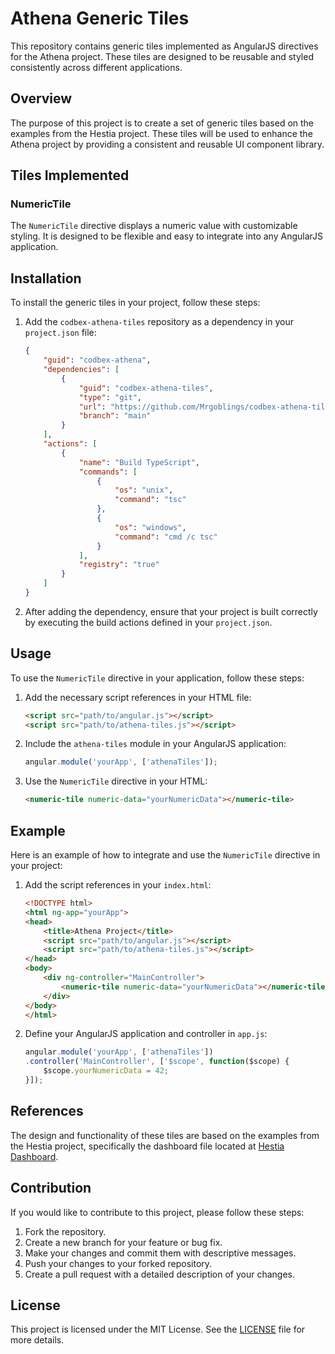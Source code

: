 # Athena Generic Tiles

This repository contains generic tiles implemented as AngularJS directives for the Athena project. These tiles are designed to be reusable and styled consistently across different applications.

## Overview

The purpose of this project is to create a set of generic tiles based on the examples from the Hestia project. These tiles will be used to enhance the Athena project by providing a consistent and reusable UI component library.

## Tiles Implemented

### NumericTile

The `NumericTile` directive displays a numeric value with customizable styling. It is designed to be flexible and easy to integrate into any AngularJS application.

## Installation

To install the generic tiles in your project, follow these steps:

1. Add the `codbex-athena-tiles` repository as a dependency in your `project.json` file:
    ```json
    {
        "guid": "codbex-athena",
        "dependencies": [
            {
                "guid": "codbex-athena-tiles",
                "type": "git",
                "url": "https://github.com/Mrgoblings/codbex-athena-tiles.git",
                "branch": "main"
            }
        ],
        "actions": [
            {
                "name": "Build TypeScript",
                "commands": [
                    {
                        "os": "unix",
                        "command": "tsc"
                    },
                    {
                        "os": "windows",
                        "command": "cmd /c tsc"
                    }
                ],
                "registry": "true"
            }
        ]
    }
    ```

2. After adding the dependency, ensure that your project is built correctly by executing the build actions defined in your `project.json`.

## Usage

To use the `NumericTile` directive in your application, follow these steps:

1. Add the necessary script references in your HTML file:
    ```html
    <script src="path/to/angular.js"></script>
    <script src="path/to/athena-tiles.js"></script>
    ```

2. Include the `athena-tiles` module in your AngularJS application:
    ```javascript
    angular.module('yourApp', ['athenaTiles']);
    ```

3. Use the `NumericTile` directive in your HTML:
    ```html
    <numeric-tile numeric-data="yourNumericData"></numeric-tile>
    ```

## Example

Here is an example of how to integrate and use the `NumericTile` directive in your project:

1. Add the script references in your `index.html`:
    ```html
    <!DOCTYPE html>
    <html ng-app="yourApp">
    <head>
        <title>Athena Project</title>
        <script src="path/to/angular.js"></script>
        <script src="path/to/athena-tiles.js"></script>
    </head>
    <body>
        <div ng-controller="MainController">
            <numeric-tile numeric-data="yourNumericData"></numeric-tile>
        </div>
    </body>
    </html>
    ```

2. Define your AngularJS application and controller in `app.js`:
    ```javascript
    angular.module('yourApp', ['athenaTiles'])
    .controller('MainController', ['$scope', function($scope) {
        $scope.yourNumericData = 42;
    }]);
    ```

## References

The design and functionality of these tiles are based on the examples from the Hestia project, specifically the dashboard file located at [Hestia Dashboard](https://github.com/codbex/codbex-hestia/blob/main/codbex-hestia/subviews/dashboard.html).

## Contribution

If you would like to contribute to this project, please follow these steps:

1. Fork the repository.
2. Create a new branch for your feature or bug fix.
3. Make your changes and commit them with descriptive messages.
4. Push your changes to your forked repository.
5. Create a pull request with a detailed description of your changes.

## License

This project is licensed under the MIT License. See the [LICENSE](LICENSE) file for more details.
